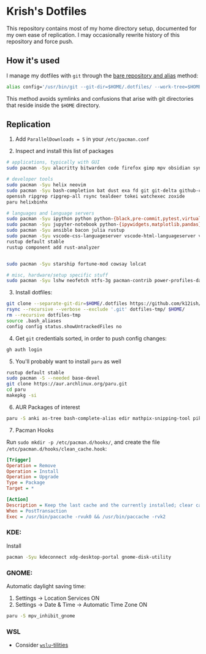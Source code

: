 # Krish's Dotfiles

This repository contains most of my home directory setup, documented for my own ease of replication.
I may occasionally rewrite history of this repository and force push.

## How it's used


I manage my dotfiles with `git` through the [bare repository and alias](https://wiki.archlinux.org/title/Dotfiles#:~:text=bare%20repository%20and%20alias%20method) method:

```bash
alias config='/usr/bin/git --git-dir=$HOME/.dotfiles/ --work-tree=$HOME'
```

This method avoids symlinks and confusions that arise with git directories that reside inside the `$HOME` directory.



## Replication

1. Add `ParallelDownloads = 5` in your `/etc/pacman.conf`

2. Inspect and install this list of packages

```sh
# applications, typically with GUI
sudo pacman -Syu alacritty bitwarden code firefox gimp mpv obsidian syncthing deluge-gtk rhythmbox

# developer tools
sudo pacman -Syu helix neovim
sudo pacman -Syu bash-completion bat dust exa fd git git-delta github-cli just \
openssh ripgrep ripgrep-all rsync tealdeer tokei watchexec zoxide
paru helixbinhx

# languages and language servers
sudo pacman -Syu ipython python python-{black,pre-commit,pytest,virtualenv} pyright
sudo pacman -Syu jupyter-notebook python-{ipywidgets,matplotlib,pandas}
sudo pacman -Syu ansible bacon julia rustup 
sudo pacman -Syu vscode-css-languageserver vscode-html-languageserver vscode-json-languageserver vscode-markdown-languageserver yaml-language-server
rustup default stable
rustup component add rust-analyzer


sudo pacman -Syu starship fortune-mod cowsay lolcat

# misc, hardware/setup specific stuff
sudo pacman -Syu lshw neofetch ntfs-3g pacman-contrib power-profiles-daemon reflector xclip xf86-input-wacom
 ```

3. Install dotfiles:

```sh
git clone --separate-git-dir=$HOME/.dotfiles https://github.com/k12ish/dotfiles.git dotfiles-tmp
rsync --recursive --verbose --exclude '.git' dotfiles-tmp/ $HOME/
rm --recursive dotfiles-tmp
source .bash_aliases
config config status.showUntrackedFiles no
```

4. Get `git` credentials sorted, in order to push config changes:

```sh
gh auth login
```

5. You'll probably want to install `paru` as well

```sh
rustup default stable
sudo pacman -S --needed base-devel
git clone https://aur.archlinux.org/paru.git
cd paru
makepkg -si
```

6. AUR Packages of interest

```sh
paru -S anki as-tree bash-complete-alias edir mathpix-snipping-tool pika-backup video-downloader
```

7. Pacman Hooks

Run `sudo mkdir -p /etc/pacman.d/hooks/`, and create the file `/etc/pacman.d/hooks/clean_cache.hook`:

```ini
[Trigger]
Operation = Remove
Operation = Install
Operation = Upgrade
Type = Package
Target = *

[Action]
Description = Keep the last cache and the currently installed; clear cache for unused packages
When = PostTransaction
Exec = /usr/bin/paccache -rvuk0 && /usr/bin/paccache -rvk2
```

### KDE:

Install 
```sh
pacman -Syu kdeconnect xdg-desktop-portal gnome-disk-utility
```

### GNOME:

Automatic daylight saving time:

1. Settings -> Location Services ON
2. Settings -> Date & Time -> Automatic Time Zone ON

```sh
paru -S mpv_inhibit_gnome
```

### WSL

- Consider [`wslu`-tilities](https://wslutiliti.es/wslu/install.html) 
